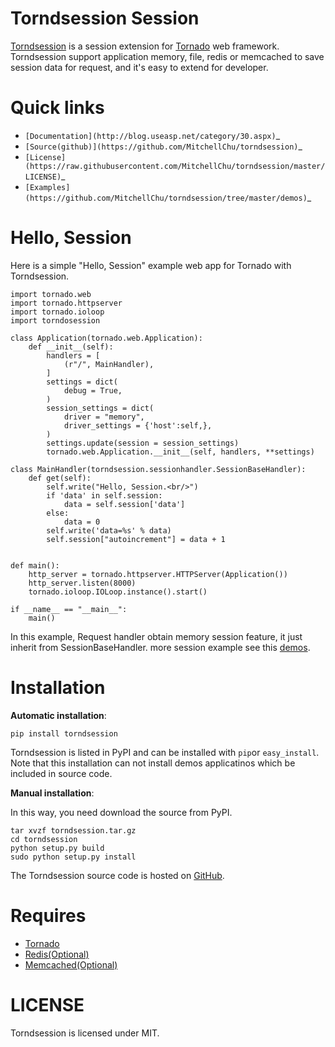 Torndsession Session
====================

[Torndsession](https://github.com/MitchellChu/torndsession) is a session extension for [Tornado](https://github.com/tornadoweb/tornado) web framework.
Torndsession support application memory, file, redis or memcached to save session data for request, and it's easy to extend for developer.

Quick links
===========

* `[Documentation](http://blog.useasp.net/category/30.aspx)`_
* `[Source(github)](https://github.com/MitchellChu/torndsession)`_
* `[License](https://raw.githubusercontent.com/MitchellChu/torndsession/master/LICENSE)`_
* `[Examples](https://github.com/MitchellChu/torndsession/tree/master/demos)`_


Hello, Session
==============

Here is a simple "Hello, Session" example web app for Tornado with Torndsession.

	import tornado.web
    import tornado.httpserver
    import tornado.ioloop
	import torndosession

    class Application(tornado.web.Application):
	    def __init__(self):
		    handlers = [
			    (r"/", MainHandler),
			]
			settings = dict(
			    debug = True,
			)
			session_settings = dict(
			    driver = "memory",
				driver_settings = {'host':self,},
			)
			settings.update(session = session_settings)
			tornado.web.Application.__init__(self, handlers, **settings)

    class MainHandler(torndsession.sessionhandler.SessionBaseHandler):
	    def get(self):
			self.write("Hello, Session.<br/>")
			if 'data' in self.session:
                data = self.session['data']
			else:
			    data = 0
			self.write('data=%s' % data)
			self.session["autoincrement"] = data + 1
		    

    def main():
	    http_server = tornado.httpserver.HTTPServer(Application())
		http_server.listen(8000)
		tornado.ioloop.IOLoop.instance().start()

    if __name__ == "__main__":
	    main()


In this example, Request handler obtain memory session feature, it just inherit from SessionBaseHandler. more session example see this [demos](https://github.com/MitchellChu/torndsession/tree/master/demos).


Installation
============

**Automatic installation**:

    pip install torndsession

Torndsession is listed in PyPI and can be installed with `pip`or `easy_install`. Note that this installation can not install demos applicatinos which be included in source code.

**Manual installation**:

In this way, you need download the source from PyPI.

    tar xvzf torndsession.tar.gz
	cd torndsession
	python setup.py build
	sudo python setup.py install

The Torndsession source code is hosted on [GitHub](https://github.com/MitchellChu/torndsession).



Requires
========


+ [Tornado](https://github.com/tornadoweb/tornado)
+ [Redis(Optional)](http://redis.io/)
+ [Memcached(Optional)](http://memcached.org/)


LICENSE
=======
Torndsession is licensed under MIT.
